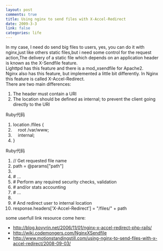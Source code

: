 ```yaml
--- 
layout: post
comments: true
title: Using nginx to send files with X-Accel-Redirect
date: 2009-3-3
link: false
categories: life
---
```

<p>In my case, I need do send big files to users, yes, you can do it with nginx,just like others static files,but i need some control for the request action,The delivery of a static file which depends on an application header is known as the X-Sendfile feature.<br />
Lighttpd has this feature and there is a mod_xsendfile for Apache2.<br />
Nginx also has this feature, but implemented a little bit differently. In Nginx this feature is called X-Accel-Redirect.<br />
There are two main differences:</p>
<ol>
    <li>The header must contain a URI</li>
    <li>The location should be defined as internal; to prevent the client going directly to the URI</li>
</ol>
<p>
<div class="codeText">
<div class="codeHead">Ruby代码</div>
<ol start="1" class="dp-rb">
    <li class="alt"><span><span>location&nbsp;/files&nbsp;{&nbsp;&nbsp;</span></span></li>
    <li class=""><span>&nbsp;&nbsp;&nbsp;&nbsp;root&nbsp;/var/www;&nbsp;&nbsp;</span></li>
    <li class="alt"><span>&nbsp;&nbsp;&nbsp;&nbsp;internal;&nbsp;&nbsp;</span></li>
    <li class=""><span>}&nbsp;&nbsp;</span></li>
</ol>
</div>
<div class="codeText">
<div class="codeHead">Ruby代码</div>
<ol start="1" class="dp-rb">
    <li class="alt"><span><span>//&nbsp;Get&nbsp;requested&nbsp;file&nbsp;name&nbsp;&nbsp;</span></span></li>
    <li class=""><span>path&nbsp;=&nbsp;<span class="variable">@params</span><span>[</span><span class="string">&quot;path&quot;</span><span>]&nbsp;&nbsp;</span></span></li>
    <li class="alt"><span>&nbsp;&nbsp;</span></li>
    <li class=""><span><span class="comment">#&nbsp;...</span><span>&nbsp;&nbsp;</span></span></li>
    <li class="alt"><span><span class="comment">#&nbsp;Perform&nbsp;any&nbsp;required&nbsp;security&nbsp;checks,&nbsp;validation&nbsp;</span><span>&nbsp;&nbsp;</span></span></li>
    <li class=""><span><span class="comment">#&nbsp;and/or&nbsp;stats&nbsp;accounting</span><span>&nbsp;&nbsp;</span></span></li>
    <li class="alt"><span><span class="comment">#&nbsp;...</span><span>&nbsp;&nbsp;</span></span></li>
    <li class=""><span>&nbsp;&nbsp;</span></li>
    <li class="alt"><span><span class="comment">#&nbsp;And&nbsp;redirect&nbsp;user&nbsp;to&nbsp;internal&nbsp;location</span><span>&nbsp;&nbsp;</span></span></li>
    <li class=""><span>response.headers[<span class="string">'X-Accel-Redirect'</span><span>]&nbsp;=&nbsp;</span><span class="string">&quot;/files/&quot;</span><span>&nbsp;+&nbsp;path&nbsp;&nbsp;</span></span></li>
</ol>
</div>
</p>
<p>some userfull link resource come here:</p>
<ul>
    <li><a href="http://blog.kovyrin.net/2006/11/01/nginx-x-accel-redirect-php-rails/">http://blog.kovyrin.net/2006/11/01/nginx-x-accel-redirect-php-rails/</a></li>
    <li><a href="http://wiki.codemongers.com/NginxXSendfile">http://wiki.codemongers.com/NginxXSendfile</a></li>
    <li><a href="http://www.motionstandingstill.com/using-nginx-to-send-files-with-x-accel-redirect/2008-09-03/">http://www.motionstandingstill.com/using-nginx-to-send-files-with-x-accel-redirect/2008-09-03/</a></li>
</ul>
<p>&nbsp;</p>
